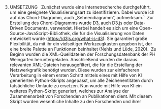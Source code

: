  3. UMSETZUNG   Zunächst wurde eine Internetrecherche durchgeführt, um eine geeignete Visualisierungsart zu identifizieren. Dabei wurde ich auf das Chord-Diagramm, auch „Sehnendiagramm“, aufmerksam.¹  Zur Erstellung des Chord-Diagramms wurde D3, auch D3.js oder Data-Driven Documents, verwendet. Hierbei handelt es sich um  eine Open-Source-JavaScript-Bibliothek, die für die Visualisierung von Daten entwickelt wurde (https://d3js.org/what-is-d3). Sie garantiert große Flexibilität, da mit ihr ein vielseitiger Werkzeugkasten gegeben ist, der eine breite Palette an Funktionen beinhaltet (Nehls und Lüde, 2020).  Zu Beginn wurden die XML-Quelldateien der Forschungsdatenbank der PH Weingarten heruntergeladen. Anschließend wurden die daraus relevanten XML-Dateien herausgefiltert, die für die Erstellung der Netzwerkgrafik benötigt wurden. Diese wurden zur einfacheren Verarbeitung in einem ersten Schritt mittels eines mit Hilfe von KI generierten Python-Skripts angepasst, um alle Zeichenentitäten durch tatsächliche Umlaute zu ersetzen. Nun wurde mit Hilfe von KI ein weiteres Python-Skript generiert, welches zur Analyse der Zusammenarbeit von Forschenden an Publikationen dient. Mit diesem Skript wurden wesentliche Inhalte zu den Forschenden und ihrer
